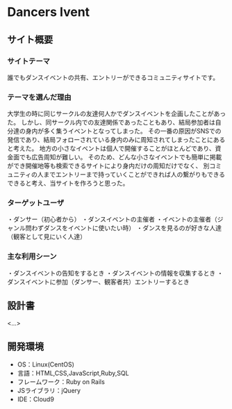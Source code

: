 # Dancers Ivent

## サイト概要

### サイトテーマ
誰でもダンスイベントの共有、エントリーができるコミュニティサイトです。
### テーマを選んだ理由
大学生の時に同じサークルの友達何人かでダンスイベントを企画したことがあった。
しかし、同サークル内での友達関係であったこともあり、結局参加者は自分達の身内が多く集うイベントとなってしまった。
その一番の原因がSNSでの発信であり、結局フォローされている身内のみに周知されてしまったことにあると考えた。
地方の小さなイベントは個人で開催することがほとんどであり、資金面でも広告周知が難しい。
そのため、どんな小さなイベントでも簡単に掲載ができ開催地等も検索できるサイトにより身内だけの周知だけでなく、
別コミュニティの人までエントリーまで持っていくことができれば人の繋がりもできるできると考え、当サイトを作ろうと思った。



### ターゲットユーザ
・ダンサー（初心者から）
・ダンスイベントの主催者
・イベントの主催者（ジャンル問わずダンスをイベントに使いたい時）
・ダンスを見るのが好きな人達（観客として見にいく人達）

### 主な利用シーン
・ダンスイベントの告知をするとき
・ダンスイベントの情報を収集するとき
・ダンスイベントに参加（ダンサー、観客者共）エントリーするとき

## 設計書
<...>

## 開発環境
- OS：Linux(CentOS)
- 言語：HTML,CSS,JavaScript,Ruby,SQL
- フレームワーク：Ruby on Rails
- JSライブラリ：jQuery
- IDE：Cloud9
